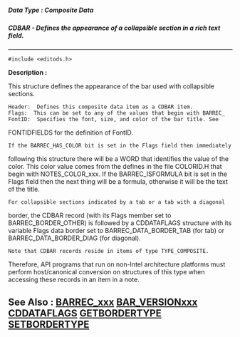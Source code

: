 ##### Data Type : Composite Data
##### CDBAR - Defines the appearance of a collapsible section in a rich text field.
---
```
#include <editods.h>
```
**Description :**

This structure defines the appearance of the bar used with collapsible sections.

	Header:  Defines this composite data item as a CDBAR item.
	Flags:  This can be set to any of the values that begin with BARREC_
	FontID:  Specifies the font, size, and color of the bar title. See 
FONTIDFIELDS for the definition of FontID.

	If the BARREC_HAS_COLOR bit is set in the Flags field then immediately 
following this structure there will be a WORD that identifies the value of the 
color. This color value comes from the defines in the file COLORID.H that begin 
with NOTES_COLOR_xxx. If the BARREC_ISFORMULA bit is set in the Flags field 
then the next thing will be a formula, otherwise it will be the text of the 
title.

	For collapsible sections indicated by a tab or a tab with a diagonal 
border, the CDBAR record (with its Flags member set to BARREC_BORDER_OTHER) is 
followed by a CDDATAFLAGS structure with its variable Flags data border set to 
BARREC_DATA_BORDER_TAB (for tab) or BARREC_DATA_BORDER_DIAG (for diagonal). 

	Note that CDBAR records reside in items of type TYPE_COMPOSITE. 
Therefore, API programs that run on non-Intel architecture platforms must 
perform host/canonical conversion on structures of this type when accessing 
these records in an item in a note.

**See Also :**
[BARREC_xxx](/domino-c-api-docs/reference/Symb/BARREC_xxx)
[BAR_VERSIONxxx](/domino-c-api-docs/reference/Symb/BAR_VERSIONxxx)
[CDDATAFLAGS](/domino-c-api-docs/reference/Data/CDDATAFLAGS)
[GETBORDERTYPE](/domino-c-api-docs/reference/Func/GETBORDERTYPE)
[SETBORDERTYPE](/domino-c-api-docs/reference/Func/SETBORDERTYPE)
---

